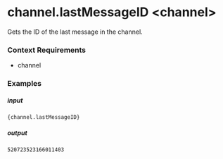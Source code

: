# channel.lastMessageID &lt;channel&gt;
		
Gets the ID of the last message in the channel.

### Context Requirements

* channel


### Examples

##### input
```{channel.lastMessageID}```

##### output
```520723523166011403```